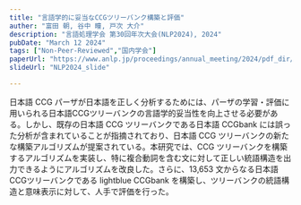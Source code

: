 ```yaml
---
title: "言語学的に妥当なCCGツリーバンク構築と評価"
auther: "富田 朝, 谷中 瞳, 戸次 大介"
description: "言語処理学会 第30回年次大会(NLP2024), 2024"
pubDate: "March 12 2024"
tags: ["Non-Peer-Reviewed","国内学会"]
paperUrl: "https://www.anlp.jp/proceedings/annual_meeting/2024/pdf_dir/D2-2.pdf"
slideUrl: "NLP2024_slide"

---
```

日本語 CCG パーザが日本語を正しく分析するためには、パーザの学習・評価に用いられる日本語CCGツリーバンクの言語学的妥当性を向上させる必要がある。しかし、既存の日本語 CCG ツリーバンクである日本語 CCGbank には誤った分析が含まれていることが指摘されており、日本語 CCG ツリーバンクの新たな構築アルゴリズムが提案されている。本研究では、CCG ツリーバンクを構築するアルゴリズムを実装し、特に複合動詞を含む文に対して正しい統語構造を出力できるようにアルゴリズムを改良した。さらに、13,653 文からなる日本語 CCGツリーバンクである lightblue CCGbank を構築し、ツリーバンクの統語構造と意味表示に対して、人手で評価を行った。